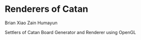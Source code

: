 # Renderers of Catan

Brian Xiao
Zain Humayun

Settlers of Catan Board Generator and Renderer using OpenGL
